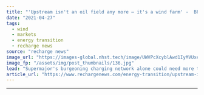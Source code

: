 ```yaml
---
title: "'Upstream isn't an oil field any more – it's a wind farm' -  BP chiefs defend green power strategy"
date: "2021-04-27"
tags: 
  - wind
  - markets
  - energy transition
  - recharge news
source: "recharge news"
image_url: "https://images-global.nhst.tech/image/UWVPcXcyblAwd1IyMVUxeW9od0NJM0wzY2YxRU12Q2I3b3E5RzI0MTczUT0=/nhst/binary/8807b3a7508d90e7133a872a886f49e2"
image_fp: "/assets/img/post_thumbnails/136.jpg"
lead: "Supermajor's burgeoning charging network alone could need more than half of electricity from Irish Sea projects says CEO as 'overpayment' claims rebuffed"
article_url: "https://www.rechargenews.com/energy-transition/upstream-isnt-an-oil-field-any-more-its-a-wind-farm-bp-chiefs-defend-green-power-strategy/2-1-1001766"
---
```


---
